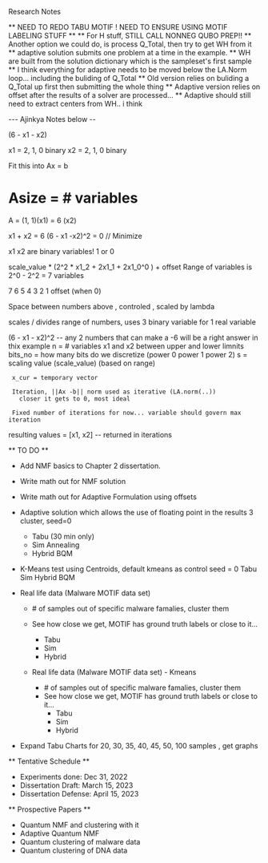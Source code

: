 Research Notes

** NEED TO REDO TABU MOTIF ! NEED TO ENSURE USING MOTIF LABELING STUFF **
** For H stuff, STILL CALL NONNEG QUBO PREP!!
** Another option we could do, is process Q_Total, then try to get WH from it
** adaptive solution submits one problem at a time in the example.
** WH are built from the solution dictionary which is the sampleset's first sample
** I think everything for adaptive needs to be moved below the LA.Norm loop... including the buliding of Q_Total
** Old version relies on buliding a Q_Total up first then submitting the whole thing
** Adaptive version relies on offset after the results of a solver are processed...
** Adaptive should still need to extract centers from WH.. i think

--- Ajinkya Notes below --

(6 - x1 - x2)

x1 = 2, 1, 0 binary
x2 = 2, 1, 0  binary

Fit this into Ax = b

# Asize = # variables 
A = (1, 1)(x1)   = 6
          (x2)  


x1 + x2 = 6
(6 - x1 -x2)^2 = 0    // Minimize

x1 x2 are binary variables! 1 or 0


scale_value * (2^2 * x1_2 + 2x1_1 + 2x1_0^0 ) + offset 
Range of variables is 2^0 - 2^2 = 7 variables

7  6  5  4  3  2  1  offset  (when 0)

Space between numbers above , controled , scaled by lambda

  scales / divides range of numbers, uses 3 binary variable for 1 real variable

  (6 - x1 - x2)^2  -- any 2 numbers that can make a -6 will be a right answer
   in thix example n = # variables
     x1 and x2 between upper and lower limnits
     bits_no = how many bits do we discretize  (power 0 power 1 power 2)
     s = scaling value (scale_value) (based on range)

     x_cur = temporary vector 

     Iteration, ||Ax -b|| norm used as iterative (LA.norm(..))
       closer it gets to 0, most ideal

     Fixed number of iterations for now... variable should govern max iteration

  resulting values = [x1, x2] -- returned in iterations 





** TO DO **

* Add NMF basics to Chapter 2 dissertation.
* Write math out for NMF solution
* Write math out for Adaptive Formulation using offsets 

* Adaptive solution which allows the use of floating point in the results
  3 cluster, seed=0

    * Tabu (30 min only)
    * Sim Annealing
    * Hybrid BQM

* K-Means test using Centroids, default kmeans as control 
    seed = 0
      Tabu
      Sim
      Hybrid BQM


* Real life data (Malware MOTIF data set)
    * \# of samples out of specific malware famalies, cluster them
    * See how close we get, MOTIF has ground truth labels or close to it...
      * Tabu
      * Sim
      * Hybrid

  * Real life data (Malware MOTIF data set) - Kmeans 
    * \# of samples out of specific malware famalies, cluster them
    * See how close we get, MOTIF has ground truth labels or close to it...
      * Tabu
      * Sim
      * Hybrid




* Expand Tabu Charts for 20, 30, 35, 40, 45, 50, 100 samples , get graphs


** Tentative Schedule **

* Experiments done:  Dec 31, 2022
* Dissertation Draft:  March 15, 2023
* Dissertation Defense: April 15, 2023


** Prospective Papers **

* Quantum NMF and clustering with it
* Adaptive Quantum NMF
* Quantum clustering of malware data
* Quantum clustering of DNA data